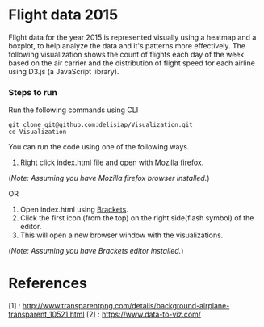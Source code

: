 
# Flight data 2015

Flight data for the year 2015 is represented visually using a heatmap and a boxplot, to help analyze the data and it's patterns more effectively. The following visualization shows the count of flights each day of the week based on the air carrier and the distribution of flight speed for each airline using D3.js (a JavaScript library). 

### Steps to run

Run the following commands using CLI
```
git clone git@github.com:delisiap/Visualization.git
cd Visualization
```
You can run the code using one of the following ways.

 1. Right click index.html file and open with [Mozilla firefox](https://www.mozilla.org/en-CA/firefox/).

(*Note: Assuming you have Mozilla firefox browser installed.*)

OR

1. Open index.html using [Brackets](http://brackets.io/).
2. Click the first icon (from the top) on the right side(flash symbol) of the editor.
3. This will open a new browser window with the visualizations.

(*Note: Assuming you have Brackets editor installed.*)

# References
[1] : http://www.transparentpng.com/details/background-airplane-transparent_10521.html
[2] : https://www.data-to-viz.com/
